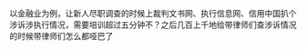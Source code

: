 

<!--
 * @version:
 * @Author:  StevenJokess https://github.com/StevenJokess
 * @Date: 2020-12-20 22:29:41
 * @LastEditors:  StevenJokess https://github.com/StevenJokess
 * @LastEditTime: 2020-12-20 22:29:42
 * @Description:
 * @TODO::
 * @Reference:https://www.zhihu.com/question/61943446s
-->
以金融业为例，让新人尽职调查的时候上裁判文书网、执行信息网、信用中国扒个涉诉涉执行情况，需要培训超过五分钟不？之后几百上千地给带律师们查涉诉情况的时候带律师们怎么都哑巴了

